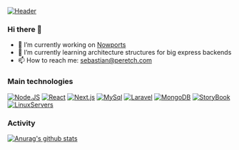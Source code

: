 [![Header](https://scontent.fmvd2-1.fna.fbcdn.net/v/t1.0-9/39913645_234351214090276_8280407079345192960_o.png?_nc_cat=104&ccb=2&_nc_sid=e3f864&_nc_eui2=AeH8aoNksTJ1LIQlmyCMqVnsOY15XIhqfuU5jXlciGp-5Xcaj7E-CjBtP3hcbpY8Odc&_nc_ohc=5kyns8nhlBUAX8jLjCD&_nc_ht=scontent.fmvd2-1.fna&oh=9893e89cf46d4bffb82989e4dc3aba19&oe=5FFF1C69 "Header")](https://peretch.com/)


### Hi there 👋

- 🔭 I’m currently working on [Nowports](https://nowports.com)
- 🌱 I’m currently learning architecture structures for big express backends
- 📫 How to reach me: sebastian@peretch.com

### Main technologies

[![Node.JS](https://img.shields.io/static/v1?label=&message=Node.js&logo=node.js&darkgreen=darkblue&labelColor=white&color=darkgreen)](https://mongodb.com/)
[![React](https://img.shields.io/static/v1?label=&message=React&logo=react&logoColor=blue&labelColor=white&color=blue)](https://reactjs.org/)
[![Next.js](https://img.shields.io/static/v1?label=&message=Next.js&logo=Next.js&logoColor=black&labelColor=white&color=black)](https://nextjs.org/)
[![MySql](https://img.shields.io/static/v1?label=&message=MySql&logo=mysql&logoColor=darkblue&labelColor=white&color=darkblue)](https://mysql.com/)
[![Laravel](https://img.shields.io/static/v1?label=&message=Laravel&logo=laravel&logoColor=orange&labelColor=white&color=orange)](https://laravel.com)
[![MongoDB](https://img.shields.io/static/v1?label=&message=MongoDB&logo=mongodb&logoColor=green&labelColor=white&color=green)](https://mongodb.com/)
[![StoryBook](https://img.shields.io/static/v1?label=&message=StoryBook&logo=storybook&iconColor=pink&labelColor=white&color=ff69b4)](https://storybook.js.org/)
[![LinuxServers](https://img.shields.io/static/v1?label=&message=DebianServers&logo=debian&logoColor=d82150&labelColor=white&color=d82150)](https://debian.org/)



### Activity
[![Anurag's github stats](https://github-readme-stats.vercel.app/api?username=peretch&count_private=true&show_icons=true&theme=dark)](https://laravel.com)
